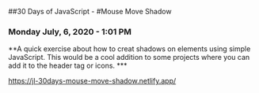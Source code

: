 ##30 Days of JavaScript - 
#Mouse Move Shadow

### Monday July, 6, 2020 - 1:01 PM

**A quick exercise about how to creat shadows on elements using simple JavaScript. This would be a cool addition to some projects where you can add it to the header tag or icons. ***

https://jl-30days-mouse-move-shadow.netlify.app/